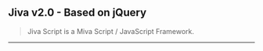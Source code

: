 <b>Jiva v2.0 - Based on jQuery</b>
--------------------------------------------------------
> Jiva Script is a Miva Script / JavaScript Framework.
-------------------------------------------------------- 